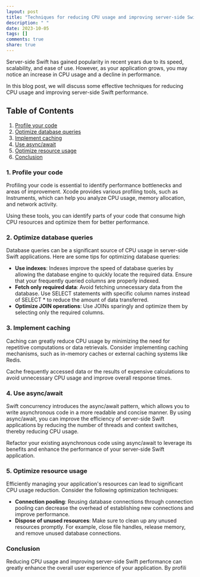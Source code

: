 ```yaml
---
layout: post
title: "Techniques for reducing CPU usage and improving server-side Swift performance"
description: " "
date: 2023-10-05
tags: []
comments: true
share: true
---
```


Server-side Swift has gained popularity in recent years due to its speed, scalability, and ease of use. However, as your application grows, you may notice an increase in CPU usage and a decline in performance.

In this blog post, we will discuss some effective techniques for reducing CPU usage and improving server-side Swift performance.

## Table of Contents
1. [Profile your code](#profile-your-code)
2. [Optimize database queries](#optimize-database-queries)
3. [Implement caching](#implement-caching)
4. [Use async/await](#use-async-await)
5. [Optimize resource usage](#optimize-resource-usage)
6. [Conclusion](#conclusion)

### 1. Profile your code

Profiling your code is essential to identify performance bottlenecks and areas of improvement. Xcode provides various profiling tools, such as Instruments, which can help you analyze CPU usage, memory allocation, and network activity.

Using these tools, you can identify parts of your code that consume high CPU resources and optimize them for better performance.

### 2. Optimize database queries

Database queries can be a significant source of CPU usage in server-side Swift applications. Here are some tips for optimizing database queries:

- **Use indexes**: Indexes improve the speed of database queries by allowing the database engine to quickly locate the required data. Ensure that your frequently queried columns are properly indexed.
- **Fetch only required data**: Avoid fetching unnecessary data from the database. Use SELECT statements with specific column names instead of SELECT * to reduce the amount of data transferred.
- **Optimize JOIN operations**: Use JOINs sparingly and optimize them by selecting only the required columns.

### 3. Implement caching

Caching can greatly reduce CPU usage by minimizing the need for repetitive computations or data retrievals. Consider implementing caching mechanisms, such as in-memory caches or external caching systems like Redis.

Cache frequently accessed data or the results of expensive calculations to avoid unnecessary CPU usage and improve overall response times.

### 4. Use async/await

Swift concurrency introduces the async/await pattern, which allows you to write asynchronous code in a more readable and concise manner. By using async/await, you can improve the efficiency of server-side Swift applications by reducing the number of threads and context switches, thereby reducing CPU usage.

Refactor your existing asynchronous code using async/await to leverage its benefits and enhance the performance of your server-side Swift application.

### 5. Optimize resource usage

Efficiently managing your application's resources can lead to significant CPU usage reduction. Consider the following optimization techniques:

- **Connection pooling**: Reusing database connections through connection pooling can decrease the overhead of establishing new connections and improve performance.
- **Dispose of unused resources**: Make sure to clean up any unused resources promptly. For example, close file handles, release memory, and remove unused database connections.

### Conclusion

Reducing CPU usage and improving server-side Swift performance can greatly enhance the overall user experience of your application. By profili
